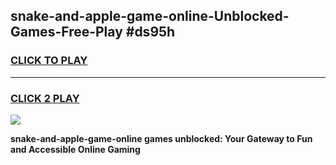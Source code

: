 
## snake-and-apple-game-online-Unblocked-Games-Free-Play #ds95h
<h3>
<a href="https://us.freeplayer.one?title=snake-and-apple-game-online&ref=9M">CLICK TO PLAY</a></h3>
<hr>

<h3>
<a href="https://us.freeplayer.one?title=snake-and-apple-game-online&ref=9M">CLICK 2 PLAY</a>
  
</h3>

<a href="https://us.freeplayer.one?title=snake-and-apple-game-online&ref=9M"><img src="https://clearcache.store/games.png"></a>


**snake-and-apple-game-online games unblocked: Your Gateway to Fun and Accessible Online Gaming**
